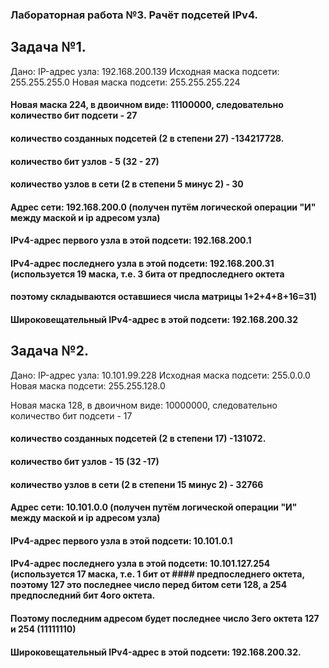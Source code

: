 ### Лабораторная работа №3. Рачёт подсетей IPv4.

## Задача №1.

Дано:
IP-адрес узла:	192.168.200.139
Исходная маска подсети:	255.255.255.0
Новая маска подсети:	255.255.255.224

#### Новая маска 224, в двоичном виде: 11100000, следовательно количество бит подсети - 27
####  количество созданных подсетей (2 в степени 27) -134217728.
####   количество бит узлов - 5 (32 - 27)
####   количество узлов в сети (2 в степени 5 минус 2) - 30
####   Адрес сети: 192.168.200.0 (получен путём логической операции "И" между маской и ip адресом узла)
####   IPv4-адрес первого узла в этой подсети: 192.168.200.1
####   IPv4-адрес последнего узла в этой подсети: 192.168.200.31 (используется 19 маска, т.е. 3 бита от предпоследнего октета
####   поэтому складываются оставшиеся числа матрицы 1+2+4+8+16=31)
####   Широковещательный IPv4-адрес в этой подсети: 192.168.200.32
                                                         
## Задача №2.

Дано:
IP-адрес узла:	10.101.99.228
Исходная маска подсети:	255.0.0.0
Новая маска подсети:	255.255.128.0

Новая маска 128, в двоичном виде: 10000000, следовательно количество бит подсети - 17
#### количество созданных подсетей (2 в степени 17) -131072.
#### количество бит узлов - 15 (32 -17)
#### количество узлов в сети (2 в степени 15 минус 2) - 32766
#### Адрес сети: 10.101.0.0 (получен путём логической операции "И" между маской и ip адресом узла)
#### IPv4-адрес первого узла в этой подсети: 10.101.0.1
#### IPv4-адрес последнего узла в этой подсети: 10.101.127.254 (используется 17 маска, т.е. 1 бит от                                                                             #### предпоследнего октета, поэтому 127 это последнее число перед битом сети 128, а 254 предпоследний бит 4ого октета.
#### Поэтому последним адресом будет последнее число 3его октета 127 и 254 (11111110) 
#### Широковещательный IPv4-адрес в этой подсети: 192.168.200.32.
                                                          




